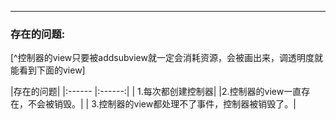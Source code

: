***
###  存在的问题:
[^控制器的view只要被addsubview就一定会消耗资源，会被画出来，调透明度就能看到下面的view]

|存在的问题|
|:------ |:------:|
| 1.每次都创建控制器|
|2.控制器的view一直存在，不会被销毁。|
| 3.控制器的view都处理不了事件，控制器被销毁了。|